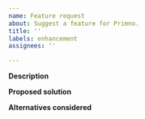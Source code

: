 ```yaml
---
name: Feature request
about: Suggest a feature for Primno.
title: ''
labels: enhancement
assignees: ''

---
```


**Description**

**Proposed solution**

**Alternatives considered**
